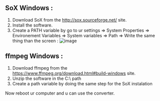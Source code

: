 ## SoX Windows :

1. Download SoX from the http://sox.sourceforge.net/ site.
2. Install the software.
3. Create a PATH variable by go to ur settings => System Properties => Environement Variables => System variables => Path => Write the same thing than the screen :
![image](https://user-images.githubusercontent.com/47661880/123439352-f5950f80-d5d1-11eb-824c-10ce20a832bd.png)

## ffmpeg Windows : 

1. Download ffmpeg from the https://www.ffmpeg.org/download.html#build-windows site.
2. Unzip the software in the C:\ path
3. Create a path variable by doing the same step for the SoX instalation

Now reboot ur computer and u can use the converter.
